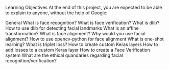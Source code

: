 Learning Objectives
At the end of this project, you are expected to be able to explain to anyone, without the help of Google:

General
What is face recognition?
What is face verification?
What is dlib?
How to use dlib for detecting facial landmarks
What is an affine transformation?
What is face alignment?
Why would you use facial alignment?
How to use opencv-python for face alignment
What is one-shot learning?
What is triplet loss?
How to create custom Keras layers
How to add losses to a custom Keras layer
How to create a Face Verification system
What are the ethical quandaries regarding facial recognition/verification?
